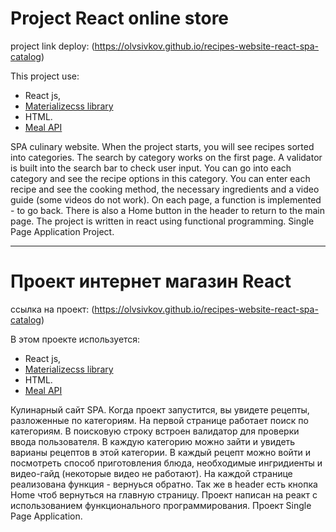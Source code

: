 # Project React online store

project link deploy: (https://olvsivkov.github.io/recipes-website-react-spa-catalog)

This project use: 
 - React js, 
 - [Materializecss library](https://materializecss.com/about.html)
 - HTML.
 - [Meal API](https://themealdb.com/api.php) 

SPA culinary website.
When the project starts, you will see recipes sorted into categories. 
The search by category works on the first page. A validator is built into the search bar to check user input.
You can go into each category and see the recipe options in this category.
You can enter each recipe and see the cooking method, the necessary ingredients and a video guide (some videos do not work).
On each page, a function is implemented - to go back. There is also a Home button in the header to return to the main page. 
The project is written in react using functional programming. Single Page Application Project.

_________________________________________________________________________

# Проект интернет магазин React

ссылка на проект: (https://olvsivkov.github.io/recipes-website-react-spa-catalog)

В этом проекте используется:
 - React js, 
 - [Materializecss library](https://materializecss.com/about.html)
 - HTML.
 - [Meal API](https://themealdb.com/api.php)  

Кулинарный сайт SPA.
Когда проект запустится, вы увидете рецепты, разложенные по категориям. 
На первой странице работает поиск по категориям. В поисковую строку встроен валидатор для проверки ввода пользователя.
В каждую категорию можно зайти и увидеть варианы рецептов в этой категории.
В каждый рецепт можно войти и посмотреть способ приготовления блюда, необходимые ингридиенты и видео-гайд (некоторые видео не работают).
На каждой странице реализована функция - вернуься обратно. Так же в header есть кнопка Home чтоб вернуться на главную страницу. 
Проект написан на реакт с использованием функционального программирования. Проект Single Page Application.